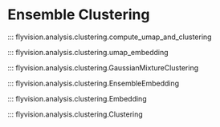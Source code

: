 # Ensemble Clustering

::: flyvision.analysis.clustering.compute_umap_and_clustering

::: flyvision.analysis.clustering.umap_embedding

::: flyvision.analysis.clustering.GaussianMixtureClustering

::: flyvision.analysis.clustering.EnsembleEmbedding

::: flyvision.analysis.clustering.Embedding

::: flyvision.analysis.clustering.Clustering
